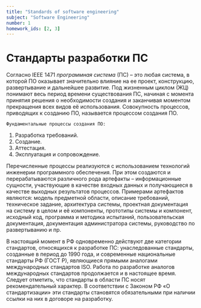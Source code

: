 ```yaml
---
title: "Standards of software engineering"
subject: "Software Engineering"
number: 1
homework_ids: [2, 3]
---
```


# Стандарты разработки ПС

Согласно IEEE 1471 _программная система_ (ПС) – это любая система, в которой ПО оказывает значительно влияние на ее проект, конструкцию, развертывание и дальнейшее развитие. Под жизненным циклом (ЖЦ) понимают весь период времени существования ПС, начиная с момента принятия решения о необходимости создания и заканчивая моментом прекращения всех видов её использования. Совокупность процессов, приводящих к созданию ПО, называется процессом создания ПО.

`Фундаментальные процессы создания ПО:`

1. Разработка требований.
2. Создание.
3. Аттестация.
4. Эксплуатация и сопровождение.

Перечисленные процессы реализуются с использованием технологий инженерии программного обеспечения. При этом создаются и перерабатываются различного рода артефакты – информационные сущности, участвующие в качестве входных данных и получающиеся в качестве выходных результатов процессов.
Примерами артефактов являются: модель предметной области, описание требований, техническое задание, архитектура системы, проектная документация на систему в целом и её компоненты, прототипы системы и компонент, исходный код, программа и методика испытаний, пользовательская документация, документация администратора системы, руководство по развертыванию и пр.

В настоящий момент в РФ одновременно действуют две категории стандартов, относящихся к разработке ПС: унаследованные стандарты, созданные в период до 1990 года, и современные национальные стандарты РФ (ГОСТ Р), являющиеся прямыми аналогами международных стандартов ISO. Работа по разработке аналогов международных стандартов продолжается и в настоящее время. Следует отметить, что стандарты в области ПС носят рекомендательный характер. В соответствии с Законом РФ «О стандартизации» эти стандарты становятся обязательными при наличии ссылки на них в договоре на
разработку.
